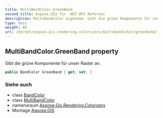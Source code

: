 ```yaml
---
title: MultiBandColor.GreenBand
second_title: Aspose.GIS für .NET-API-Referenz
description: MultiBandColor eigendom. Gibt die grüne Komponente für unser Raster an.
type: docs
weight: 40
url: /de/net/aspose.gis.rendering.colorizers/multibandcolor/greenband/
---
```

## MultiBandColor.GreenBand property

Gibt die grüne Komponente für unser Raster an.

```csharp
public BandColor GreenBand { get; set; }
```

### Siehe auch

* class [BandColor](../../bandcolor/)
* class [MultiBandColor](../)
* namensraum [Aspose.Gis.Rendering.Colorizers](../../multibandcolor/)
* Montage [Aspose.GIS](../../../)


